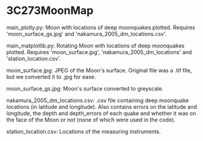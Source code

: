 # 3C273MoonMap
  main_plotly.py: Moon with locations of deep moonquakes plotted. Requires 'moon_surface_gs.jpg' and 'nakamura_2005_dm_locations.csv'.

main_matplotlib.py: Rotating Moon with locations of deep moonquakes plotted. Requires 'moon_surface.jpg', 'nakamura_2005_dm_locations' and 'station_location.csv'.

moon_surface.jpg: JPEG of the Moon's surface. Original file was a .tif file, but we converted it to .jpg for ease.

moon_surface_gs.jpg: Moon's surface converted to greyscale.

nakamura_2005_dm_locations.csv: .csv file containing deep moonquake locations (in latitude and longitude). Also contains errors on the latitude and longitude, the depth and depth_errors of each quake and whether it was on the face of the Moon or not (none of which were used in the code).

station_location.csv: Locations of the measuring instruments. 
